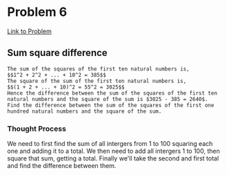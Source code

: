 # Problem 6

[Link to Problem](https://projecteuler.net/problem=6)

## Sum square difference

```
The sum of the squares of the first ten natural numbers is,
$$1^2 + 2^2 + ... + 10^2 = 385$$
The square of the sum of the first ten natural numbers is,
$$(1 + 2 + ... + 10)^2 = 55^2 = 3025$$
Hence the difference between the sum of the squares of the first ten natural numbers and the square of the sum is $3025 - 385 = 2640$.
Find the difference between the sum of the squares of the first one hundred natural numbers and the square of the sum.
```

### Thought Process

We need to first find the sum of all intergers from 1 to 100 squaring each one and adding it to a total.
We then need to add all intergers 1 to 100, then square that sum, getting a total.
Finally we'll take the second and first total and find the difference between them.